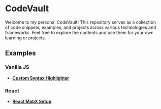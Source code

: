# CodeVault

Welcome to my personal CodeVault! This repository serves as a collection of code snippets, examples, and projects across various technologies and frameworks. Feel free to explore the contents and use them for your own learning or projects.

## Examples

### Vanilla JS

- **[Custom Syntax Highlighter](/examples/vanilla-js/word-highlight/)**

### React

- **[React MobX Setup](/examples/reactjs/react-mobx/)**